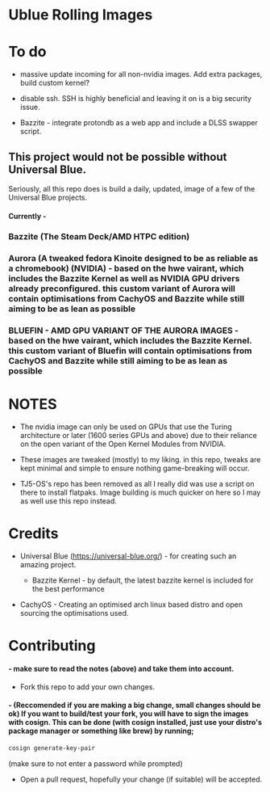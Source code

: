 # Ublue Rolling Images

# To do 

- massive update incoming for all non-nvidia images. Add extra packages, build custom kernel?

- disable ssh. SSH is highly beneficial and leaving it on is a big security issue.

- Bazzite - integrate protondb as a web app and include a DLSS swapper script. 


## This project would not be possible without Universal Blue. 
Seriously, all this repo does is build a daily, updated, image of a few of the Universal Blue projects.

#### Currently - 

### Bazzite (The Steam Deck/AMD HTPC edition) 
### Aurora (A tweaked fedora Kinoite designed to be as reliable as a chromebook) (NVIDIA) - based on the hwe vairant, which includes the Bazzite Kernel as well as NVIDIA GPU drivers already preconfigured. this custom variant of Aurora will contain optimisations from CachyOS and Bazzite while still aiming to be as lean as possible

### BLUEFIN - AMD GPU VARIANT OF THE AURORA IMAGES -  based on the hwe vairant, which includes the Bazzite Kernel. this custom variant of Bluefin will contain optimisations from CachyOS and Bazzite while still aiming to be as lean as possible


# NOTES 

- The nvidia image can only be used on GPUs that use the Turing architecture or later (1600 series GPUs and above) due to their reliance on the open variant of the Open Kernel Modules from NVIDIA.


- These images are tweaked (mostly) to my liking. in this repo, tweaks are kept minimal and simple to ensure nothing game-breaking will occur.

- TJ5-OS's repo has been removed as all I really did was use a script on there to install flatpaks. Image building is much quicker on here so I may as well use this repo instead. 



# Credits

- Universal Blue (https://universal-blue.org/) - for creating such an amazing project.
  - Bazzite Kernel - by default, the latest bazzite kernel is included for the best performance

- CachyOS - Creating an optimised arch linux based distro and open sourcing the optimisations used.

# Contributing 
#### - make sure to read the notes (above) and take them into account.
- Fork this repo to add your own changes.
#### - (Reccomended if you are making a big change, small changes should be ok) If you want to build/test your fork, you will have to sign the images with cosign. This can be done (with cosign installed, just use your distro's package manager or something like brew) by running;

```bash
cosign generate-key-pair
```
(make sure to not enter a password while prompted)

- Open a pull request, hopefully your change (if suitable) will be accepted.
